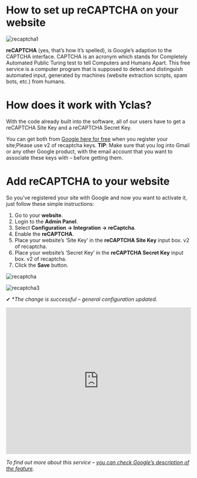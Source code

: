 # How to set up reCAPTCHA on your website

![recaptcha1](https://user-images.githubusercontent.com/55290441/80510474-73846900-8983-11ea-839e-4503b3e909fa.png)

**reCAPTCHA**  (yes, that’s how it’s spelled), is Google’s adaption to the CAPTCHA interface. CAPTCHA is an acronym which stands for Completely Automated Public Turing test to tell Computers and Humans Apart. 
This free service is a computer program that is supposed to detect and distinguish automated input, generated by machines (website extraction scripts, spam bots, etc.) from humans.

# How does it work with Yclas?

With the code already built into the software, all of our users have to get a reCAPTCHA Site Key and a reCAPTCHA Secret Key.

You can get both from  [Google here for free](https://www.google.com/recaptcha)  when you register your site;Please use v2 of recaptcha keys.
**TIP**: Make sure that you log into Gmail or any other Google product, with the email account that you want to associate these keys with – before getting them.
  

# Add reCAPTCHA to your website

So you’ve registered your site with Google and now you want to activate it, just follow these simple instructions:

1.  Go to your  **website**.
2.  Login to the  **Admin Panel**.
3.  Select  **Configuration -> Integration -> reCaptcha**.
4.  Enable the  **reCAPTCHA**.
5.  Place your website’s ‘Site Key’ in the  **reCAPTCHA Site Key**  input box. v2 of recaptcha.
6.  Place your website’s ‘Secret Key’ in the  **reCAPTCHA Secret Key**  input box. v2 of recaptcha.
7.  Click the  **Save**  button.

![recaptcha](https://raw.githubusercontent.com/yclas/guides/master/images/recaptcha.png)

![recaptcha3](https://user-images.githubusercontent.com/55290441/80510750-d2e27900-8983-11ea-9a13-3eca197471c9.png)


✔ **The change is successful – general configuration updated.*


<iframe width="100%" height="400px" src="https://www.youtube.com/embed/w3VlzugWdZw" title="Yclas video" frameborder="0" allow="accelerometer; autoplay; clipboard-write; encrypted-media; gyroscope; picture-in-picture" allowfullscreen></iframe>
 
 
*To find out more about this service – [you can check Google’s description of the feature](https://developers.google.com/recaptcha/).* 

